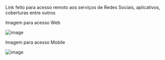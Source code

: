 
Link feito para acesso remoto aos serviços de Redes Sociais, aplicativos, coberturas entre outros 

Imagem para acesso Web

![image](https://github.com/AmoInternet/amomega/assets/146347843/a88b7136-4b25-482a-96ce-e57ff6e4d261)

Imagem para acesso Mobile

![image](https://github.com/AmoInternet/amomega/assets/146347843/b3b4e051-ad36-41d3-90c1-478a70b2fd46)
